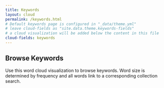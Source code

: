```yaml
---
title: Keywords
layout: cloud
permalink: /keywords.html
# Default keywords page is configured in "_data/theme.yml"
# leave cloud-fields as "site.data.theme.keywords-fields"
# a cloud visualization will be added below the content in this file
cloud-fields: keywords
---
```


## Browse Keywords

Use this word cloud visualization to browse keywords.
Word size is determined by frequency and all words link to a corresponding collection search.
